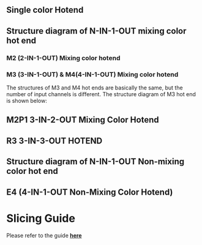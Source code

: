 ## Single color Hotend


## Structure diagram of N-IN-1-OUT mixing color hot end
### M2 (2-IN-1-OUT)  Mixing color hotend

### M3 (3-IN-1-OUT) & M4(4-IN-1-OUT)  Mixing color hotend
The structures of M3 and M4 hot ends are basically the same, but the number of input channels is different. The structure diagram of M3 hot end is shown below:

## M2P1 3-IN-2-OUT Mixing Color Hotend
## R3 3-IN-3-OUT HOTEND

## Structure diagram of N-IN-1-OUT Non-mixing color hot end
## E4 (4-IN-1-OUT Non-Mixing Color Hotend)

# Slicing Guide  
Please refer to the guide [**here**](https://github.com/ZONESTAR3D/Slicing-Guide)